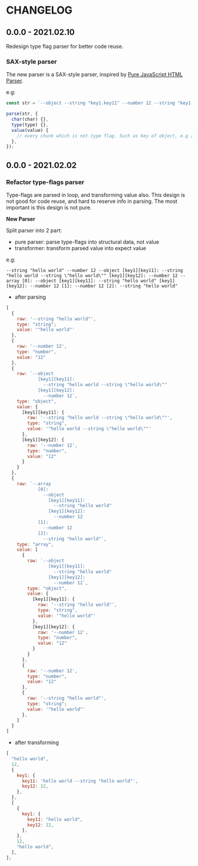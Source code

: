 # CHANGELOG

## 0.0.0 - 2021.02.10

Redesign type flag parser for better code reuse.

### SAX-style parser

The new parser is a SAX-style parser, inspired by [Pure JavaScript HTML Parser](https://johnresig.com/blog/pure-javascript-html-parser/).

e.g:

```js
const str = `--object --string "key1.key11" --number 12 --string "key1.key12" --string "hello world"`;

parse(str, {
  char(char) {},
  type(type) {},
  value(value) {
    // every chunk which is not type flag. Such as key of object, e.g [key1][key2]:
  },
});
```

## 0.0.0 - 2021.02.02

### Refactor type-flags parser

Type-flags are parsed in loop, and transforming value also. This design is not good for code reuse, and hard to reserve info in parsing. The most important is this design is not pure.

**New Parser**

Split parser into 2 part:

- pure parser: parse type-flags into structural data, not value
- transformer: transform parsed value into expect value

e.g:

```
--string "hello world" --number 12 --object [key1][key11]: --string "hello world --string \"hello world\"" [key1][key12]: --number 12 --array [0]: --object [key1][key11]: --string "hello world" [key1][key12]: --number 12 [1]: --number 12 [2]: --string "hello world"
```

- after parsing

```js
[
  {
    raw: '--string "hello world"',
    type: "string";
    value: '"hello world"'
  },
  {
    raw: '--number 12',
    type: "number",
    value: "12"
  },
  {
    raw: `--object
            [key1][key11]:
              --string "hello world --string \"hello world\""
            [key1][key12]:
              --number 12`,
    type: "object",
    value: {
      [key1][key11]: {
        raw: '--string "hello world --string \"hello world\""',
        type: "string",
        value: '"hello world --string \"hello world\""'
      },
      [key1][key12]: {
        raw: '--number 12',
        type: "number",
        value: "12"
      }
    }
  },
  {
    raw: `--array
            [0]:
              --object
                [key1][key11]:
                  --string "hello world"
                [key1][key12]:
                  --number 12
            [1]:
              --number 12
            [2]:
              --string "hello world"`,
    type: "array",
    value: [
      {
        raw: `--object
                [key1][key11]:
                  --string "hello world"
                [key1][key12]:
                  --number 12`,
        type: "object",
        value: {
          [key1][key11]: {
            raw: '--string "hello world"',
            type: "string",
            value: '"hello world"'
          },
          [key1][key12]: {
            raw: '--number 12',
            type: "number",
            value: "12"
          }
        }
      },
      {
        raw: '--number 12',
        type: "number",
        value: "12"
      },
      {
        raw: '--string "hello world"',
        type: "string";
        value: '"hello world"'
      },
    ]
  }
]
```

- after transforming

```js
[
  "hello world",
  12,
  {
    key1: {
      key11: 'hello world --string "hello world"',
      key12: 12,
    },
  },
  [
    {
      key1: {
        key11: "hello world",
        key12: 12,
      },
    },
    12,
    "hello world",
  ],
];
```
